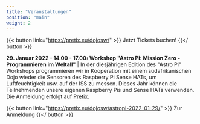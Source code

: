 ```yaml
---
title: "Veranstaltungen"
position: "main"
weight: 2
---
```


{{< button link="https://pretix.eu/dojosw/" >}}
Jetzt Tickets buchen!
{{</ button >}}

**29. Januar 2022 - 14.00 - 17.00: Workshop "Astro Pi: Mission Zero - Programmieren im Weltall"** | In der diesjährigen Edition des "Astro Pi" Workshops programmieren wir in Kooperation mit einem südafrikanischen Dojo wieder die Sensoren des Raspberry Pi Sense HATs, um Luftfeuchtigkeit usw. auf der ISS zu messen. Dieses Jahr können die Teilnehmenden unsere eigenen Raspberry Pis und Sense HATs verwenden. Die Anmeldung erfolgt auf [Pretix](https://pretix.eu/dojosw/astropi-2022-01-29/).

{{< button link="https://pretix.eu/dojosw/astropi-2022-01-29/" >}}
Zur Anmeldung
{{</ button >}}
